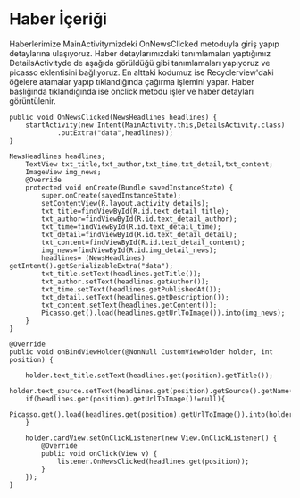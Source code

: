 # Haber İçeriği

Haberlerimize MainActivitymizdeki OnNewsClicked metoduyla giriş yapıp detaylarına ulaşıyoruz. Haber detaylarımızdaki tanımlamaları yaptığımız DetailsActivityde de aşağıda görüldüğü gibi tanımlamaları yapıyoruz ve picasso eklentisini bağlıyoruz. En alttaki kodumuz ise Recyclerview'daki öğelere atamalar yapıp tıklandığında çağırma işlemini yapar. Haber başlığında tıklandığında ise onclick metodu işler ve haber detayları görüntülenir.

```
public void OnNewsClicked(NewsHeadlines headlines) {
    startActivity(new Intent(MainActivity.this,DetailsActivity.class)
            .putExtra("data",headlines));
}
```

```
NewsHeadlines headlines;
    TextView txt_title,txt_author,txt_time,txt_detail,txt_content;
    ImageView img_news;
    @Override
    protected void onCreate(Bundle savedInstanceState) {
        super.onCreate(savedInstanceState);
        setContentView(R.layout.activity_details);
        txt_title=findViewById(R.id.text_detail_title);
        txt_author=findViewById(R.id.text_detail_author);
        txt_time=findViewById(R.id.text_detail_time);
        txt_detail=findViewById(R.id.text_detail_detail);
        txt_content=findViewById(R.id.text_detail_content);
        img_news=findViewById(R.id.img_detail_news);
        headlines= (NewsHeadlines) getIntent().getSerializableExtra("data");
        txt_title.setText(headlines.getTitle());
        txt_author.setText(headlines.getAuthor());
        txt_time.setText(headlines.getPublishedAt());
        txt_detail.setText(headlines.getDescription());
        txt_content.setText(headlines.getContent());
        Picasso.get().load(headlines.getUrlToImage()).into(img_news);
    }
}
```

```
@Override
public void onBindViewHolder(@NonNull CustomViewHolder holder, int position) {

    holder.text_title.setText(headlines.get(position).getTitle());
    holder.text_source.setText(headlines.get(position).getSource().getName());
    if(headlines.get(position).getUrlToImage()!=null){
        Picasso.get().load(headlines.get(position).getUrlToImage()).into(holder.img_headline);
    }

    holder.cardView.setOnClickListener(new View.OnClickListener() {
        @Override
        public void onClick(View v) {
            listener.OnNewsClicked(headlines.get(position));
        }
    });
}
```
